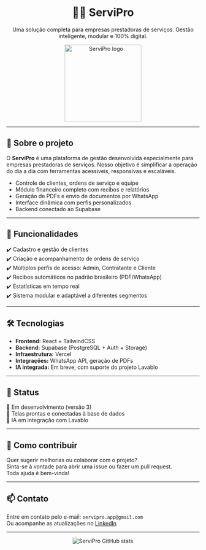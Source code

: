 <h1 align="center">👨‍🔧 ServiPro</h1>
<p align="center">
  Uma solução completa para empresas prestadoras de serviços. Gestão inteligente, modular e 100% digital.
</p>

<p align="center">
  <img src="https://avatars.githubusercontent.com/u/207229698?v=4" alt="ServiPro logo" width="200"/>
</p>

---

## 🧩 Sobre o projeto

O **ServiPro** é uma plataforma de gestão desenvolvida especialmente para empresas prestadoras de serviços. Nosso objetivo é simplificar a operação do dia a dia com ferramentas acessíveis, responsivas e escaláveis.

- Controle de clientes, ordens de serviço e equipe
- Módulo financeiro completo com recibos e relatórios
- Geração de PDFs e envio de documentos por WhatsApp
- Interface dinâmica com perfis personalizados
- Backend conectado ao Supabase

---

## 🚀 Funcionalidades

✔️ Cadastro e gestão de clientes  
✔️ Criação e acompanhamento de ordens de serviço  
✔️ Múltiplos perfis de acesso: Admin, Contratante e Cliente  
✔️ Recibos automáticos no padrão brasileiro (PDF/WhatsApp)  
✔️ Estatísticas em tempo real  
✔️ Sistema modular e adaptável a diferentes segmentos  

---

## 🛠️ Tecnologias

- **Frontend:** React + TailwindCSS  
- **Backend:** Supabase (PostgreSQL + Auth + Storage)  
- **Infraestrutura:** Vercel  
- **Integrações:** WhatsApp API, geração de PDFs  
- **IA integrada:** Em breve, com suporte do projeto Lavablo

---

## 🧪 Status

🔧 Em desenvolvimento (versão 3)  
📱 Telas prontas e conectadas à base de dados  
🧠 IA em integração com Lavablo  

---

## 🤝 Como contribuir

Quer sugerir melhorias ou colaborar com o projeto?  
Sinta-se à vontade para abrir uma issue ou fazer um pull request.  
Toda ajuda é bem-vinda!

---

## 📫 Contato

Entre em contato pelo e-mail: `servipro.app@gmail.com`  
Ou acompanhe as atualizações no [LinkedIn](https://www.linkedin.com/in/seu-perfil)

---

<p align="center">
  <img src="https://github-readme-stats.vercel.app/api?username=servipro&show_icons=true&theme=radical" alt="ServiPro GitHub stats"/>
</p>

